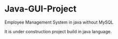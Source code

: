 # Java-GUI-Project
Employee Management System in java without MySQL

It is under construction project build in java language.

